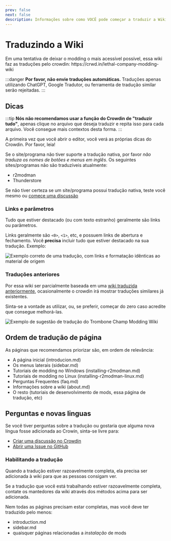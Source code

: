 ```yaml
---
prev: false
next: false
description: Informações sobre como VOCÊ pode começar a traduzir a Wiki de Modding do Lethal Company em outra língua.
---
```


# Traduzindo a Wiki

Em uma tentativa de deixar o modding o mais acessível possível, essa wiki faz as traduções pelo crowdin: https\://crwd.in/lethal-company-modding-wiki

:::danger
**Por favor, não envie traduções automáticas.** Traduções apenas utilizando ChatGPT, Google Tradutor, ou ferramenta de tradução similar serão rejeitadas.
:::

## Dicas

:::tip
**Nós não recomendamos usar a função do Crowdin de "traduzir tudo"**, apenas clique no arquivo que deseja traduzir e repita isso para cada arquivo. Você consegue mais contextos desta forma.
:::

A primeira vez que você abrir o editor, você verá as próprias dicas do Crowdin. Por favor, leia!

Se o site/programa não tiver suporte a tradução nativa, por favor _não traduza os nomes de botões e menus em inglês_. Os seguintes sites/programas não são traduzíveis atualmente:

- r2modman
- Thunderstore

Se não tiver certeza se um site/programa possui tradução nativa, teste você mesmo ou [comece uma discussão](#questions-and-new-languages)

### Links e parâmetros

Tudo que estiver destacado (ou com texto estranho) geralmente são links ou parâmetros.

Links geralmente são `<0>`, `<1>`, etc, e possuem links de abertura e fechamento. Você **precisa** incluir tudo que estiver destacado na sua tradução. Exemplo:

![Exemplo correto de uma tradução, com links e formatação idênticas ao material de origem](/images/translating-the-wiki/dutchformattingexample.png)

### Traduções anteriores

Por essa wiki ser parcialmente baseada em uma [wiki traduzida anteriormente](https://trombone.wiki), ocasionalmente o crowdin irá mostrar traduções similares já existentes.

Sinta-se a vontade as utilizar, ou, se preferir, começar do zero caso acredite que consegue melhorá-las.

![Exemplo de sugestão de tradução do Trombone Champ Modding Wiki](/images/translating-the-wiki/suggestions.png)

## Ordem de tradução de página

As páginas que recomendamos priorizar são, em ordem de relevância:

- A página inicial (introducion.md)
- Os menus laterais (sidebar.md)
- Tutoriais de modding no Windows (installing-r2modman.md)
- Tutoriais de modding no Linux (installing-r2modman-linux.md)
- Perguntas Frequentes (faq.md)
- Informações sobre a wiki (about.md)
- O resto (tutoriais de desenvolvimento de mods, essa página de tradução, etc)

## Perguntas e novas linguas

Se você tiver perguntas sobre a tradução ou gostaria que alguma nova língua fosse adicionada ao Crowin, sinta-se livre para:

- [Criar uma discussão no Crowdin](https://crowdin.com/project/lethal-company-modding-wiki/discussions)
- [Abrir uma Issue no GitHub](https://github.com/LethalCompany/ModdingWiki/issues)

### Habilitando a tradução

Quando a tradução estiver razoavelmente completa, ela precisa ser adicionada à wiki para que as pessoas consigam ver.

Se a tradução que você está trabalhando estiver razoavelmente completa, contate os mantedores da wiki através dos métodos acima para ser adicionada.

Nem todas as páginas precisam estar completas, mas você deve ter traduzido pelo menos:

- introduction.md
- sidebar.md
- quaisquer páginas relacionadas a _instalação_ de mods
